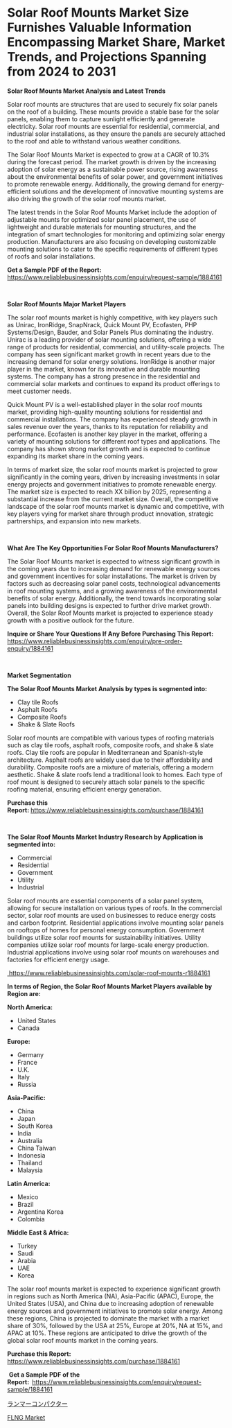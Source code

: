 <p><h1>Solar Roof Mounts Market Size Furnishes Valuable Information Encompassing Market Share, Market Trends, and Projections Spanning from 2024 to 2031</h1></p><p><strong>Solar Roof Mounts Market Analysis and Latest Trends</strong></p>
<p><p>Solar roof mounts are structures that are used to securely fix solar panels on the roof of a building. These mounts provide a stable base for the solar panels, enabling them to capture sunlight efficiently and generate electricity. Solar roof mounts are essential for residential, commercial, and industrial solar installations, as they ensure the panels are securely attached to the roof and able to withstand various weather conditions.</p><p>The Solar Roof Mounts Market is expected to grow at a CAGR of 10.3% during the forecast period. The market growth is driven by the increasing adoption of solar energy as a sustainable power source, rising awareness about the environmental benefits of solar power, and government initiatives to promote renewable energy. Additionally, the growing demand for energy-efficient solutions and the development of innovative mounting systems are also driving the growth of the solar roof mounts market.</p><p>The latest trends in the Solar Roof Mounts Market include the adoption of adjustable mounts for optimized solar panel placement, the use of lightweight and durable materials for mounting structures, and the integration of smart technologies for monitoring and optimizing solar energy production. Manufacturers are also focusing on developing customizable mounting solutions to cater to the specific requirements of different types of roofs and solar installations.</p></p>
<p><strong>Get a Sample PDF of the Report:&nbsp;</strong> <a href="https://www.reliablebusinessinsights.com/enquiry/request-sample/1884161">https://www.reliablebusinessinsights.com/enquiry/request-sample/1884161</a></p>
<p>&nbsp;</p>
<p><strong>Solar Roof Mounts Major Market Players</strong></p>
<p><p>The solar roof mounts market is highly competitive, with key players such as Unirac, IronRidge, SnapNrack, Quick Mount PV, Ecofasten, PHP Systems/Design, Bauder, and Solar Panels Plus dominating the industry. Unirac is a leading provider of solar mounting solutions, offering a wide range of products for residential, commercial, and utility-scale projects. The company has seen significant market growth in recent years due to the increasing demand for solar energy solutions. IronRidge is another major player in the market, known for its innovative and durable mounting systems. The company has a strong presence in the residential and commercial solar markets and continues to expand its product offerings to meet customer needs.</p><p>Quick Mount PV is a well-established player in the solar roof mounts market, providing high-quality mounting solutions for residential and commercial installations. The company has experienced steady growth in sales revenue over the years, thanks to its reputation for reliability and performance. Ecofasten is another key player in the market, offering a variety of mounting solutions for different roof types and applications. The company has shown strong market growth and is expected to continue expanding its market share in the coming years.</p><p>In terms of market size, the solar roof mounts market is projected to grow significantly in the coming years, driven by increasing investments in solar energy projects and government initiatives to promote renewable energy. The market size is expected to reach XX billion by 2025, representing a substantial increase from the current market size. Overall, the competitive landscape of the solar roof mounts market is dynamic and competitive, with key players vying for market share through product innovation, strategic partnerships, and expansion into new markets.</p></p>
<p>&nbsp;</p>
<p><strong>What Are The Key Opportunities For Solar Roof Mounts Manufacturers?</strong></p>
<p><p>The Solar Roof Mounts market is expected to witness significant growth in the coming years due to increasing demand for renewable energy sources and government incentives for solar installations. The market is driven by factors such as decreasing solar panel costs, technological advancements in roof mounting systems, and a growing awareness of the environmental benefits of solar energy. Additionally, the trend towards incorporating solar panels into building designs is expected to further drive market growth. Overall, the Solar Roof Mounts market is projected to experience steady growth with a positive outlook for the future.</p></p>
<p><strong>Inquire or Share Your Questions If Any Before Purchasing This Report:</strong> <a href="https://www.reliablebusinessinsights.com/enquiry/pre-order-enquiry/1884161">https://www.reliablebusinessinsights.com/enquiry/pre-order-enquiry/1884161</a></p>
<p>&nbsp;</p>
<p><strong>Market Segmentation</strong></p>
<p><strong>The Solar Roof Mounts Market Analysis by types is segmented into:</strong></p>
<p><ul><li>Clay tile Roofs</li><li>Asphalt Roofs</li><li>Composite Roofs</li><li>Shake & Slate Roofs</li></ul></p>
<p><p>Solar roof mounts are compatible with various types of roofing materials such as clay tile roofs, asphalt roofs, composite roofs, and shake & slate roofs. Clay tile roofs are popular in Mediterranean and Spanish-style architecture. Asphalt roofs are widely used due to their affordability and durability. Composite roofs are a mixture of materials, offering a modern aesthetic. Shake & slate roofs lend a traditional look to homes. Each type of roof mount is designed to securely attach solar panels to the specific roofing material, ensuring efficient energy generation.</p></p>
<p><strong>Purchase this Report:&nbsp;</strong><a href="https://www.reliablebusinessinsights.com/purchase/1884161">https://www.reliablebusinessinsights.com/purchase/1884161</a></p>
<p>&nbsp;</p>
<p><strong>The Solar Roof Mounts Market Industry Research by Application is segmented into:</strong></p>
<p><ul><li>Commercial</li><li>Residential</li><li>Government</li><li>Utility</li><li>Industrial</li></ul></p>
<p><p>Solar roof mounts are essential components of a solar panel system, allowing for secure installation on various types of roofs. In the commercial sector, solar roof mounts are used on businesses to reduce energy costs and carbon footprint. Residential applications involve mounting solar panels on rooftops of homes for personal energy consumption. Government buildings utilize solar roof mounts for sustainability initiatives. Utility companies utilize solar roof mounts for large-scale energy production. Industrial applications involve using solar roof mounts on warehouses and factories for efficient energy usage.</p></p>
<p><a href="https://www.reliablebusinessinsights.com/solar-roof-mounts-r1884161">&nbsp;https://www.reliablebusinessinsights.com/solar-roof-mounts-r1884161</a></p>
<p><strong>In terms of Region, the Solar Roof Mounts Market Players available by Region are:</strong></p>
<p>
    <p> <strong> North America: </strong>
        <ul>
            <li>United States</li>
            <li>Canada</li>
        </ul>
        </p> 
    <p> <strong> Europe: </strong>
        <ul>
            <li>Germany</li>
            <li>France</li>
            <li>U.K.</li>
            <li>Italy</li>
            <li>Russia</li>
        </ul>
        </p> 
    <p> <strong> Asia-Pacific: </strong>
        <ul>
            <li>China</li>
            <li>Japan</li>
            <li>South Korea</li>
            <li>India</li>
            <li>Australia</li>
            <li>China Taiwan</li>
            <li>Indonesia</li>
            <li>Thailand</li>
            <li>Malaysia</li>
        </ul>
        </p> 
    <p> <strong> Latin America: </strong>
        <ul>
            <li>Mexico</li>
            <li>Brazil</li>
            <li>Argentina Korea</li>
            <li>Colombia</li>
        </ul>
        </p> 
    <p> <strong> Middle East & Africa: </strong>
        <ul>
            <li>Turkey</li>
            <li>Saudi</li>
            <li>Arabia</li>
            <li>UAE</li>
            <li>Korea</li>
        </ul>
    </p>
    </p>
<p><p>The solar roof mounts market is expected to experience significant growth in regions such as North America (NA), Asia-Pacific (APAC), Europe, the United States (USA), and China due to increasing adoption of renewable energy sources and government initiatives to promote solar energy. Among these regions, China is projected to dominate the market with a market share of 30%, followed by the USA at 25%, Europe at 20%, NA at 15%, and APAC at 10%. These regions are anticipated to drive the growth of the global solar roof mounts market in the coming years.</p></p>
<p><strong>Purchase this Report: </strong><a href="https://www.reliablebusinessinsights.com/purchase/1884161">https://www.reliablebusinessinsights.com/purchase/1884161</a></p>
<p>&nbsp;<strong>Get a Sample PDF of the Report:&nbsp;&nbsp;</strong><a href="https://www.reliablebusinessinsights.com/enquiry/request-sample/1884161">https://www.reliablebusinessinsights.com/enquiry/request-sample/1884161</a></p>
<p><strong></strong></p>
<p><p><a href="https://github.com/tanyaali3/Market-Research-Report-List-2/blob/main/512214335795.md">ランマーコンパクター</a></p><p><a href="https://github.com/davidmackay7867865/Market-Research-Report-List-1/blob/main/flng-market.md">FLNG Market</a></p></p>